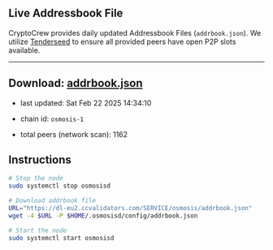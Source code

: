 ## Live Addressbook File

CryptoCrew provides daily updated Addressbook Files (`addrbook.json`). We utilize [Tenderseed](https://github.com/binaryholdings/tenderseed) to ensure all provided peers have open P2P slots available.

---
**Download: [addrbook.json](https://dl-eu2.ccvalidators.com/SERVICE/osmosis/addrbook.json)**
---

- last updated: Sat Feb 22 2025 14:34:10
- chain id: `osmosis-1`

- total peers (network scan): 1162

## Instructions
```sh
# Stop the node
sudo systemctl stop osmosisd

# Download addrbook file
URL="https://dl-eu2.ccvalidators.com/SERVICE/osmosis/addrbook.json"
wget -4 $URL -P $HOME/.osmosisd/config/addrbook.json

# Start the node
sudo systemctl start osmosisd
```
